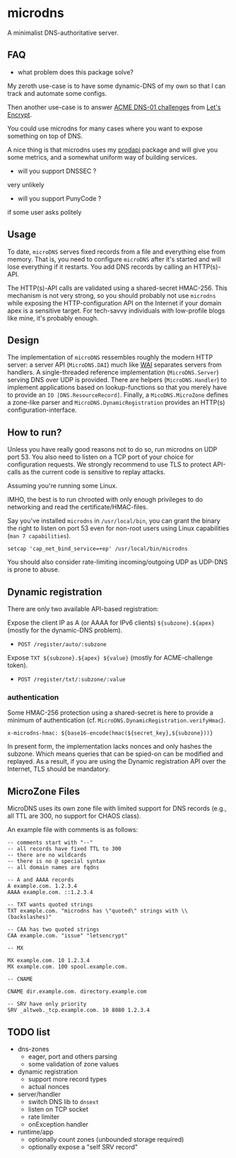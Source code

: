 # microdns

A minimalist DNS-authoritative server.

## FAQ

- what problem does this package solve?

My zeroth use-case is to have some dynamic-DNS of my own so that I can track
and automate some configs.

Then another use-case is to answer [ACME DNS-01 challenges](https://datatracker.ietf.org/doc/html/rfc8555#section-8.4) from
[Let's Encrypt](https://letsencrypt.org).

You could use microdns for many cases where you want to expose something on top
of DNS.

A nice thing is that microdns uses my
[prodapi](https://github.com/lucasdicioccio/prodapi) package and will give you
some metrics, and a somewhat uniform way of building services.

- will you support DNSSEC ?

very unlikely

- will you support PunyCode ?

if some user asks politely


## Usage

To date, `microDNS` serves fixed records from a file and everything else from
memory. That is, you need to configure `microDNS` after it's started and will
lose everything if it restarts. You add DNS records by calling an HTTP(s)-API.

The HTTP(s)-API calls are validated using a shared-secret HMAC-256.  This
mechanism is not very strong, so you should probably not use `microdns` while
exposing the HTTP-configuration API on the Internet if your domain apex is a
sensitive target. For tech-savvy individuals with low-profile blogs like mine,
it's probably enough.

## Design

The implementation of `microDNS` ressembles roughly the modern HTTP server: a
server API (`MicroDNS.DAI`) much like
[WAI](https://hackage.haskell.org/package/wai) separates servers from handlers.
A single-threaded reference implementation (`MicroDNS.Server`) serving DNS over
UDP is provided. There are helpers (`MicroDNS.Handler`) to implement
applications based on lookup-functions so that you merely have to provide an
`IO [DNS.ResourceRecord]`.  Finally, a `MicoDNS.MicroZone` defines a zone-like
parser and `MicroDNS.DynamicRegistration` provides an HTTP(s)
configuration-interface.

## How to run?

Unless you have really good reasons not to do so, run microdns on UDP port 53.
You also need to listen on a TCP port of your choice for configuration
requests. We strongly recommend to use TLS to protect API-calls as the current
code is sensitive to replay attacks.

Assuming you're running some Linux.

IMHO, the best is to run chrooted with only enough privileges to do networking
and read the certificate/HMAC-files.

Say you've installed `microdns` in `/usr/local/bin`, you can grant the binary
the right to listen on port 53 even for non-root users using Linux capabilities
(`man 7 capabilities`).

```console
setcap 'cap_net_bind_service=+ep' /usr/local/bin/microdns
```

You should also consider rate-limiting incoming/outgoing UDP as UDP-DNS is
prone to abuse.

## Dynamic registration

There are only two available API-based registration:

Expose the client IP as A (or AAAA for IPv6 clients) `${subzone}.${apex}`
(mostly for the dynamic-DNS problem).
- `POST /register/auto/:subzone`

Expose `TXT ${subzone}.${apex} ${value}` (mostly for ACME-challenge token).
- `POST /register/txt/:subzone/:value`

### authentication

Some HMAC-256 protection using a shared-secret is here to provide a minimum of
authentication (cf. `MicroDNS.DynamicRegistration.verifyHmac`).

`x-microdns-hmac: ${base16-encode(hmac(${secret_key},${subzone}))}`

In present form, the implementation lacks nonces and only hashes the subzone.
Which means queries that can be spied-on can be modified and replayed.  As a
result, if you are using the Dynamic registration API over the Internet, TLS
should be mandatory.

## MicroZone Files

MicroDNS uses its own zone file with limited support for DNS records (e.g., all TTL are 300, no support for CHAOS class).

An example file with comments is as follows:

```
-- comments start with "--"
-- all records have fixed TTL to 300
-- there are no wildcards
-- there is no @ special syntax
-- all domain names are fqdns

-- A and AAAA records
A example.com. 1.2.3.4
AAAA example.com. ::1.2.3.4

-- TXT wants quoted strings
TXT example.com. "microdns has \"quoted\" strings with \\ (backslashes)"

-- CAA has two quoted strings
CAA example.com. "issue" "letsencrypt"

-- MX

MX example.com. 10 1.2.3.4
MX example.com. 100 spool.example.com.

-- CNAME

CNAME dir.example.com. directory.example.com

-- SRV have only priority
SRV _altweb._tcp.example.com. 10 8080 1.2.3.4
```

## TODO list

- dns-zones
  - eager, port and others parsing
  - some validation of zone values
- dynamic registration
  - support more record types
  - actual nonces
- server/handler
  - switch DNS lib to `dnsext`
  - listen on TCP socket
  - rate limiter
  - onException handler
- runtime/app
  - optionally count zones (unbounded storage required)
  - optionally expose a "self SRV record"
